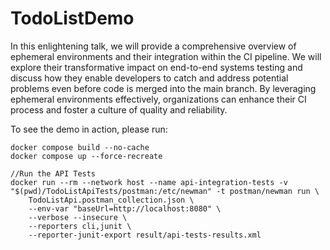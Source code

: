 # TodoListDemo

In this enlightening talk, we will provide a comprehensive overview of ephemeral environments and their integration within the CI pipeline. We will explore their transformative impact on end-to-end systems testing and discuss how they enable developers to catch and address potential problems even before code is merged into the main branch. By leveraging ephemeral environments effectively, organizations can enhance their CI process and foster a culture of quality and reliability.

To see the demo in action, please run:

```console
docker compose build --no-cache
docker compose up --force-recreate

//Run the API Tests
docker run --rm --network host --name api-integration-tests -v "$(pwd)/TodoListApiTests/postman:/etc/newman" -t postman/newman run \
    TodoListApi.postman_collection.json \
    --env-var "baseUrl=http://localhost:8080" \
    --verbose --insecure \
    --reporters cli,junit \
    --reporter-junit-export result/api-tests-results.xml
```
